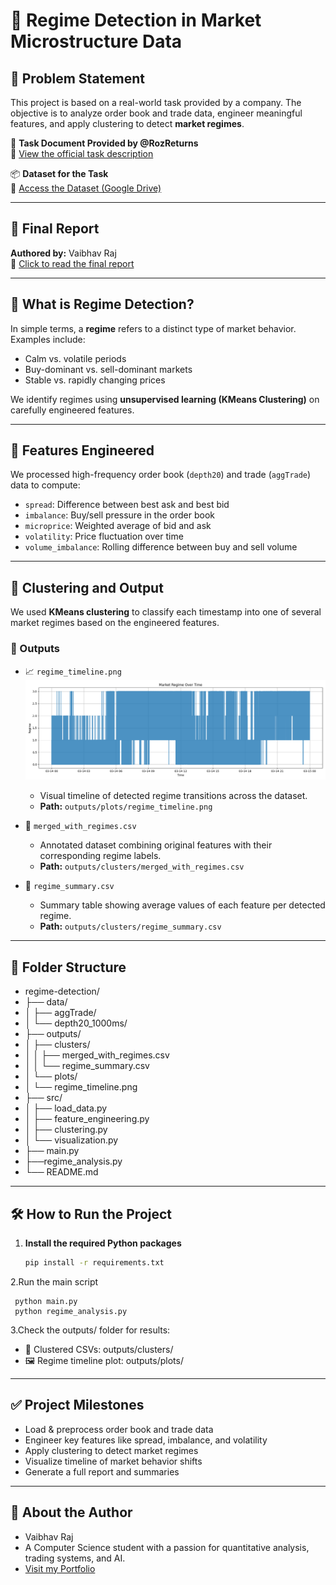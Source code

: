 # 🧠 Regime Detection in Market Microstructure Data
## 📝 Problem Statement

This project is based on a real-world task provided by a company. The objective is to analyze order book and trade data, engineer meaningful features, and apply clustering to detect **market regimes**.

📄 **Task Document Provided by @RozReturns**  
🔗 [View the official task description](https://docs.google.com/document/d/1SXLmYQtJEIFHq3ULb2Qejl5in0U9ZwQBFQdXD6RqpX8/edit?tab=t.0)

📦 **Dataset for the Task**  
🔗 [Access the Dataset (Google Drive)](https://drive.google.com/drive/folders/1gFLwPLTE0nUN-MHoOn5u_1yrlbpI3Fst?usp=sharing)

---

## 📄 Final Report  
**Authored by:** Vaibhav Raj  
📘 [Click to read the final report](https://docs.google.com/document/d/1qLmr22UbpWiM6WHchLKa2RddSxvw8RUZu5mbb1eTDKk/edit?usp=sharing)


---

## 🧠 What is Regime Detection?

In simple terms, a **regime** refers to a distinct type of market behavior.  
Examples include:
- Calm vs. volatile periods
- Buy-dominant vs. sell-dominant markets
- Stable vs. rapidly changing prices

We identify regimes using **unsupervised learning (KMeans Clustering)** on carefully engineered features.

---

## 🔧 Features Engineered

We processed high-frequency order book (`depth20`) and trade (`aggTrade`) data to compute:

- `spread`: Difference between best ask and best bid
- `imbalance`: Buy/sell pressure in the order book
- `microprice`: Weighted average of bid and ask
- `volatility`: Price fluctuation over time
- `volume_imbalance`: Rolling difference between buy and sell volume

---

## 🤖 Clustering and Output

We used **KMeans clustering** to classify each timestamp into one of several market regimes based on the engineered features.

### 📂 Outputs

- 📈 `regime_timeline.png` 
 ![Regime Timeline](outputs/plots/regime_timeline.png) 
  - Visual timeline of detected regime transitions across the dataset.  
  - **Path:** `outputs/plots/regime_timeline.png`
    
- 📄 `merged_with_regimes.csv`  
  - Annotated dataset combining original features with their corresponding regime labels.  
  - **Path:** `outputs/clusters/merged_with_regimes.csv`

- 📄 `regime_summary.csv`  
  - Summary table showing average values of each feature per detected regime.  
  - **Path:** `outputs/clusters/regime_summary.csv`



---

## 📁 Folder Structure

- regime-detection/
- ├── data/
- │   ├── aggTrade/
- │   └── depth20_1000ms/
- ├── outputs/
- │   ├── clusters/
- │   │   ├── merged_with_regimes.csv
- │   │   └── regime_summary.csv
- │   └── plots/
- │       └── regime_timeline.png
- ├── src/
- │   ├── load_data.py
- │   ├── feature_engineering.py
- │   ├── clustering.py
- │   └── visualization.py
- ├── main.py
- ├──regime_analysis.py
- └── README.md

  
---

## 🛠️ How to Run the Project

1. **Install the required Python packages**
   ```bash
   pip install -r requirements.txt

2.Run the main script
     
     python main.py
     python regime_analysis.py


3.Check the outputs/ folder for results:

- 📁 Clustered CSVs: outputs/clusters/
- 🖼️ Regime timeline plot: outputs/plots/

---

## ✅ Project Milestones
-  Load & preprocess order book and trade data
-  Engineer key features like spread, imbalance, and volatility
-  Apply clustering to detect market regimes
-  Visualize timeline of market behavior shifts
-  Generate a full report and summaries

---

## 🙋 About the Author
- Vaibhav Raj
- A Computer Science student with a passion for quantitative analysis, trading systems, and AI.
- [Visit my Portfolio](https://vaibhavrajportfolio.vercel.app)
